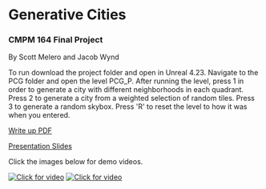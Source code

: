 # Generative Cities
### CMPM 164 Final Project
By Scott Melero and Jacob Wynd

To run download the project folder and open in Unreal 4.23.
Navigate to the PCG folder and open the level PCG_P. After running the level,
press 1 in order to generate a city with different neighborhoods in each quadrant.
Press 2 to generate a city from a weighted selection of random tiles. Press 3 to generate
a random skybox. Press 'R' to reset the level
to how it was when you entered.

[Write up PDF](https://github.com/jwynd/164_Final_Project/blob/master/Documentation/Final%20Write%20Up.pdf)

[Presentation Slides](https://docs.google.com/presentation/d/1mumftHETk_PfYT6gRWXjNm5XDE6IBqPTvT0kxA28cq8/edit#slide=id.g7abe135498_0_66)

Click the images below for demo videos.


[![Click for video](http://img.youtube.com/vi/QMcBA4xqv1k/0.jpg)](http://www.youtube.com/watch?v=QMcBA4xqv1k "Demo 2")
[![Click for video](http://img.youtube.com/vi/p7ro4JyfAkA/0.jpg)](http://www.youtube.com/watch?v=p7ro4JyfAkA "Demo 1")
